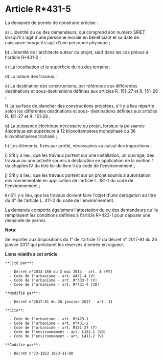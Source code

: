 # Article R*431-5

La demande de permis de construire précise : 

a) L'identité du ou des demandeurs, qui comprend son numéro SIRET lorsqu'il s'agit d'une personne morale en bénéficiant et sa
date de naissance lorsqu'il s'agit d'une personne physique ; 

b) L'identité de l'architecte auteur du projet, sauf dans les cas prévus à l'article R*431-2 ; 

c) La localisation et la superficie du ou des terrains ; 

d) La nature des travaux ; 

e) La destination des constructions, par référence aux différentes destinations et sous-destinations définies aux articles R.
151-27 et R. 151-28 ; 

f) La surface de plancher des constructions projetées, s'il y a lieu répartie selon les différentes destinations et sous-
destinations définies aux articles R. 151-27 et R. 151-28 ; 

g) La puissance électrique nécessaire au projet, lorsque la puissance électrique est supérieure à 12 kilovoltampères
monophasé ou 36 kilovoltampères triphasé ; 

h) Les éléments, fixés par arrêté, nécessaires au calcul des impositions ; 

i) S'il y a lieu, que les travaux portent sur une installation, un ouvrage, des travaux ou une activité soumis à déclaration
en application de la section 1 du chapitre IV du titre Ier du livre II du code de l'environnement ; 

j) S'il y a lieu, que les travaux portent sur un projet soumis à autorisation environnementale en application de l'article L.
181-1 du code de l'environnement ; 

k) S'il y a lieu, que les travaux doivent faire l'objet d'une dérogation au titre du 4° de l'article L. 411-2 du code de
l'environnement. 

La demande comporte également l'attestation du ou des demandeurs qu'ils remplissent les conditions définies à l'article
R*423-1 pour déposer une demande de permis.

**Nota:**

Se reporter aux dispositions du 1° de l'article 17 du décret n° 2017-81 du 26 janvier 2017 qui précisent les réserves
d'entrée en vigueur.

**Liens relatifs à cet article**

	**Cité par**:

	  - Décret n°2014-450 du 2 mai 2014 - art. 4 (VT)
	  - Code de l'urbanisme - art. A431-4 (V)
	  - Code de l'urbanisme - art. R*333-3 (V)
	  - Code de l'urbanisme - art. R*431-4 (VD)

	**Modifié par**:

	  - Décret n°2017-81 du 26 janvier 2017 - art. 11

	**Cite**:

	  - Code de l'urbanisme - art. R*423-1
	  - Code de l'urbanisme - art. R*431-2
	  - Code de l'urbanisme - art. R151-27 (V)
	  - Code de l'environnement - art. L181-1 (VD)
	  - Code de l'environnement - art. L411-2 (V)

	**Codifié par**:

	  - Décret n°73-1023 1973-11-08
